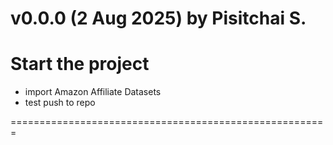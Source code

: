 # v0.0.0 (2 Aug 2025) by Pisitchai S.

# Start the project

- import Amazon Affiliate Datasets
- test push to repo

=======================================================